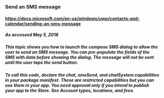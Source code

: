 ### Send an SMS message
#### https://docs.microsoft.com/en-us/windows/uwp/contacts-and-calendar/sending-an-sms-message
##### As accessed May 5, 2018

##### This topic shows you how to launch the compose SMS dialog to allow the user to send an SMS message. You can pre-populate the fields of the SMS with data before showing the dialog. **The message will not be sent until the user taps the send button.**

##### To call this code, declare the chat, smsSend, and chatSystem capabilities in your package manifest. These are restricted capabilities but you can use them in your app. You need approval only if you intend to publish your app to the Store. See Account types, locations, and fees.


